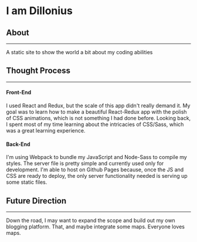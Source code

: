 # I am Dillonius

## About
----
A static site to show the world a bit about my coding abilities

## Thought Process
----
#### Front-End
I used React and Redux, but the scale of this app didn't really demand it. My goal was to learn how to make a beautiful React-Redux app with the polish of CSS animations, which is not something I had done before. Looking back, I spent most of my time learning about the intricacies of CSS/Sass, which was a great learning experience.

#### Back-End
I'm using Webpack to bundle my JavaScript and Node-Sass to compile my styles. The server file is pretty simple and currently used only for development. I'm able to host on Github Pages because, once the JS and CSS are ready to deploy, the only server functionality needed is serving up some static files.

## Future Direction
----
Down the road, I may want to expand the scope and build out my own blogging platform. That, and maybe integrate some maps. Everyone loves maps.
